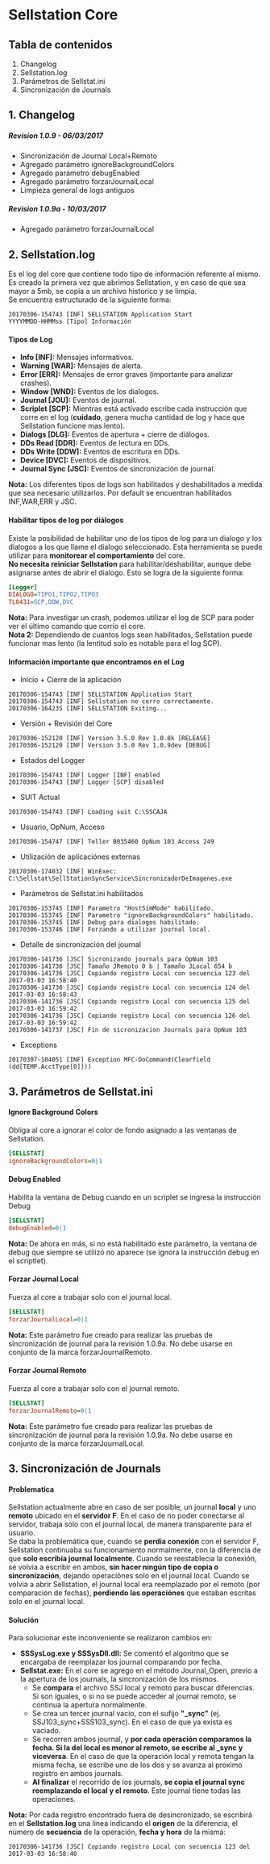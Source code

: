 # Sellstation Core

## Tabla de contenidos
1. Changelog
2. Sellstation.log
3. Parámetros de Sellstat.ini
4. Sincronización de Journals

## 1. Changelog
##### Revision 1.0.9 - 06/03/2017
 - Sincronización de Journal Local+Remoto
 - Agregado parámetro ignoreBackgroundColors
 - Agregado parámetro debugEnabled
 - Agregado parámetro forzarJournalLocal
 - Limpieza general de logs antiguos

##### Revision 1.0.9a - 10/03/2017
- Agregado parámetro forzarJournalLocal

## 2. Sellstation.log
Es el log del core que contiene todo tipo de información referente al mismo. Es creado la primera vez que abrimos Sellstation, y en caso de que sea mayor a 5mb, se copia a un archivo historico y se limpia.  
Se encuentra estructurado de la siguiente forma:  
```text
20170306-154743 [INF] SELLSTATION Application Start  
YYYYMMDD-HHMMss [Tipo] Información
```

#### Tipos de Log
- **Info [INF]:** Mensajes informativos.
- **Warning [WAR]:** Mensajes de alerta.
- **Error [ERR]:** Mensajes de error graves (importante para analizar crashes).
- **Window [WND]:** Eventos de los dialogos.
- **Journal [JOU]:** Eventos de journal.
- **Scriplet [SCP]:** Mientras está activado escribe cada instrucción que corre en el log (**cuidado**, genera mucha cantidad de log y hace que Sellstation funcione mas lento).
- **Dialogs [DLG]:** Eventos de apertura + cierre de diálogos.
- **DDs Read [DDR]:** Eventos de lectura en DDs.
- **DDs Write [DDW]:** Eventos de escritura en DDs.
- **Device [DVC]:** Eventos de dispositivos.
- **Journal Sync [JSC]:** Eventos de sincronización de journal.

**Nota:** Los diferentes tipos de logs son habilitados y deshabilitados a medida que sea necesario utilizarlos. Por default se encuentran habilitados INF,WAR,ERR y JSC.

#### Habilitar tipos de log por diálogos
Existe la posibilidad de habilitar uno de los tipos de log para un dialogo y los dialogos a los que llame el dialogo seleccionado. Esta herramienta se puede utilizar para **monitorear el comportamiento** del core.  
**No necesita reiniciar Sellstation** para habilitar/deshabilitar, aunque debe asignarse antes de abrir el dialogo.
Esto se logra de la siguiente forma:
```ini
[Logger]
DIALOGO=TIPO1,TIPO2,TIPO3
TL0431=SCP,DDW,DVC
```
**Nota:** Para investigar un crash, podemos utilizar el log de SCP para poder ver el último comando que corrio el core.  
**Nota 2:** Dependiendo de cuantos logs sean habilitados, Sellstation puede funcionar mas lento (la lentitud solo es notable para el log SCP).

#### Información importante que encontramos en el Log

- Inicio + Cierre de la aplicación
```text
20170306-154743 [INF] SELLSTATION Application Start  
20170306-154743 [INF] Sellstation no cerro correctamente.  
20170306-164235 [INF] SELLSTATION Exiting...
```

- Versión + Revisión del Core
```text
20170306-152120 [INF] Version 3.5.0 Rev 1.0.8k [RELEASE]  
20170306-152120 [INF] Version 3.5.0 Rev 1.0.9dev [DEBUG]
```

- Estados del Logger
```text
20170306-154743 [INF] Logger [INF] enabled  
20170306-154743 [INF] Logger [SCP] disabled
```

- SUIT Actual
```text
20170306-154743 [INF] Loading suit C:\SSCAJA
```

- Usuario, OpNum, Acceso
```text
20170306-154747 [INF] Teller B035460 OpNum 103 Access 249
```

- Utilización de aplicaciónes externas
```text
20170306-174032 [INF] WinExec: C:\Sellstat\SellStationSyncService\SincronizadorDeImagenes.exe
```

- Parámetros de Sellstat.ini habilitados
```text
20170306-153745 [INF] Parametro "HostSimMode" habilitado.
20170306-153745 [INF] Parametro "ignoreBackgroundColors" habilitado.  
20170306-153745 [INF] Debug para dialogos habilitado.  
20170306-153746 [INF] Forzando a utilizar journal local.
```

- Detalle de sincronización del journal
```text
20170306-141736 [JSC] Sicronizando journals para OpNum 103  
20170306-141736 [JSC] Tamaño JRemoto 0 b | Tamaño JLocal 654 b  
20170306-141736 [JSC] Copiando registro Local con secuencia 123 del 2017-03-03 16:58:40  
20170306-141736 [JSC] Copiando registro Local con secuencia 124 del 2017-03-03 16:58:43  
20170306-141736 [JSC] Copiando registro Local con secuencia 125 del 2017-03-03 16:59:42  
20170306-141736 [JSC] Copiando registro Local con secuencia 126 del 2017-03-03 16:59:42  
20170306-141737 [JSC] Fin de sicronizacion Journals para OpNum 103  
```

- Exceptions
```text
20170307-104051 [INF] Exception MFC-DoCommand(Clearfield (dd[TEMP.AcctType[0]]))
```

## 3. Parámetros de Sellstat.ini
#### Ignore Background Colors  
Obliga al core a ignorar el color de fondo asignado a las ventanas de Sellstation.
```ini
[SELLSTAT]
ignoreBackgroundColors=0|1
```

#### Debug Enabled
Habilita la ventana de Debug cuando en un scriplet se ingresa la instrucción Debug
```ini
[SELLSTAT]
debugEnabled=0|1
```
**Nota:** De ahora en más, si no está habilitado este parámetro, la ventana de debug que siempre se utilizó no aparece (se ignora la instrucción debug en el scriptlet).

#### Forzar Journal Local
Fuerza al core a trabajar solo con el journal local.
```ini
[SELLSTAT]
forzarJournalLocal=0|1
```
**Nota:** Este parámetro fue creado para realizar las pruebas de sincronización de journal para la revisión 1.0.9a. No debe usarse en conjunto de la marca forzarJournalRemoto.

#### Forzar Journal Remoto
Fuerza al core a trabajar solo con el journal remoto.
```ini
[SELLSTAT]
forzarJournalRemoto=0|1
```
**Nota:** Este parámetro fue creado para realizar las pruebas de sincronización de journal para la revisión 1.0.9a. No debe usarse en conjunto de la marca forzarJournalLocal.

## 3. Sincronización de Journals
#### Problematica
Sellstation actualmente abre en caso de ser posible, un journal **local** y uno **remoto** ubicado en el **servidor F**. En el caso de no poder conectarse al servidor, trabaja solo con el journal local, de manera transparente para el usuario.  
Se daba la problemática que, cuando se **perdía conexión** con el servidor F, Sellstation continuaba su funcionamiento normalmente, con la diferencia de que **solo escribía journal localmente**. Cuando se reestablecia la conexión, se volvia a escribir en ambos, **sin hacer ningún tipo de copia o sincronización**, dejando operaciónes solo en el journal local. Cuando se volvia a abrir Sellstation, el journal local era reemplazado por el remoto (por comparación de fechas), **perdiendo las operaciónes** que estaban escritas solo en el journal local.

#### Solución
Para solucionar este inconveniente se realizaron cambios en:
- **SSSysLog.exe y SSSysDll.dll:** Se comentó el algoritmo que se encargaba de reemplazar los journal comparando por fecha.
- **Sellstat.exe:** En el core se agrego en el método Journal_Open, previo a la apertura de los journals, la sincronización de los mismos.
  - Se **compara** el archivo SSJ local y remoto para buscar diferencias. Si son iguales, o si no se puede acceder al journal remoto, se continua la apertura normalmente.
  - Se crea un tercer journal vacio, con el sufijo **"\_sync"** (ej. SSJ103_sync+SSS103_sync). En el caso de que ya exista es vaciado.
  - Se recorren ambos journal, y **por cada operación comparamos la fecha. Si la del local es menor al remoto, se escribe al \_sync y viceversa**. En el caso de que la operación local y remota tengan la misma fecha, se escribe uno de los dos y se avanza al proximo registro en ambos journals.
  - **Al finalizar** el recorrido de los journals, **se copia el journal sync reemplazando el local y el remoto**. Este journal tiene todas las operaciones.

**Nota:** Por cada registro encontrado fuera de desincronizado, se escribirá en el **Sellstation.log** una linea indicando el **origen** de la diferencia, el número de **secuencia** de la operación, **fecha y hora** de la misma:
```text
20170306-141736 [JSC] Copiando registro Local con secuencia 123 del 2017-03-03 16:58:40  
```
